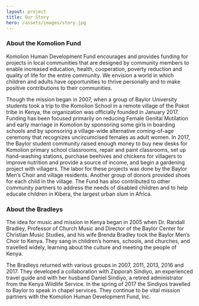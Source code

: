```yaml
---
layout: project
title: Our Story
hero: /assets/images/story.jpg
---
```


### About the Komolion Fund

Komolion Human Development Fund encourages and provides funding for projects in local communities that are designed by community members to enable increased education, health, cooperation, poverty reduction and quality of life for the entire community. We envision a world in which children and adults have opportunities to thrive personally and to make positive contributions to their communities.

Though the mission began in 2007, when a group of Baylor University students took a trip to the Komolion School in a remote village of the Pokot tribe in Kenya, the organization was officially founded in January 2017. Funding has been focused primarily on reducing Female Genital Mutilation and early marriage in Komolion by sponsoring some girls in boarding schools and by sponsoring a village-wide alternative coming-of-age ceremony that recognizes uncircumcised females as adult women. In 2017, the Baylor student community raised enough money to buy new desks for Komolion primary school classrooms, repair and paint classrooms, set up hand-washing stations, purchase beehives and chickens for villagers to improve nutrition and provide a source of income, and begin a gardening project with villagers. The labor for these projects was done by the Baylor Men’s Choir and village residents. Another group of donors provided shoes for each child in the village. The Fund has also contributed to other community partners to address the needs of disabled children and to help educate children in Kibera, the largest urban slum in Africa.

### About the Bradleys

The idea for music and mission in Kenya began in 2005 when Dr. Randall Bradley, Professor of Church Music and Director of the Baylor Center for Christian Music Studies, and his wife Brenda Bradley took the Baylor Men’s Choir to Kenya. They sang in children’s homes, schools, and churches, and travelled widely, learning about the culture and meeting the people of Kenya.

The Bradleys returned with various groups in 2007, 2011, 2013, 2016 and 2017. They developed a collaboration with Zipporah Sindiyo, an experienced travel guide and with her husband Daniel Sindiyo, a retired administrator from the Kenya Wildlife Service. In the spring of 2017 the Sindiyos travelled to Baylor to speak in chapel services. They continue to be vital mission partners with the Komolion Human Development Fund, Inc.
